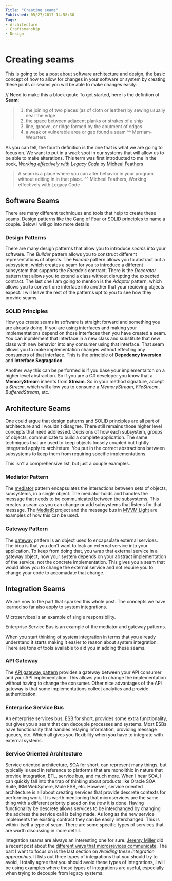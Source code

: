 ```yaml
---
Title: "Creating seams"
Published: 05/27/2017 14:58:30
Tags: 
- Architecture
- Craftsmanship
- Design
---
```

# Creating seams

This is going to be a post about software architecture and design, the basic concept of how to allow for changes in your software or system by creating these joints or seams you will be able to make changes easily.

// Need to make this a block qoute
To get started, here is the defintion of **Seam**:

> 1. the joining of two pieces (as of cloth or leather) by sewing usually near the edge
> 2. the space between adjacent planks or strakes of a ship
> 3. line, groove, or ridge formed by the abutment of edges
> 4. a weak or vulnerable area or gap found a seam
> ^^ Merriam-Websters

As you can tell, the fourth definition is the one that is what we are going to focus on. We want to put in a *weak* spot in our systems that will allow us to be able to make alterations. This term was first introducted to me in the book, [*Working effectively with Legacy Code*](http://amzn.to/2s8cQhZ) by [Micheal Feathers](https://twitter.com/mfeathers)

> A seam is a place where you can alter behavior in your program without editing in in that place.
> ^^ Micheal Feathers, Working effectively with Legacy Code

## Software Seams

There are many different techniques and tools that help to create these seams. Design patterns like the [Gang of Four](http://amzn.to/2qvPC58) or [SOLID](https://goo.gl/8cfmsN) principles to name a couple. Below I will go into more details

### Design Patterns

There are many design patterns that allow you to introduce *seams* into your software. The *Builder* pattern allows you to construct different representations of objects. The *Facade* pattern allows you to abstract out a subsystem, which creates a seam for you to introduce a different subsystem that supports the *Facade's* contract. There is the *Decorator* pattern that allows you to extend a class without disrupting the expected contract. The last one I am going to mention is the *Adaptor* pattern, which allows you to convert one interface into another that your recieving objects expect. I will leave the rest of the patterns upt to you to see how they provide seams.

### SOLID Principles

How you create seams in software is straight forward and something you are already doing.  If you are using interfaces and making your implementations depend on those interfaces then you have created a seam. You can inpmlement that interface in a new class and substitute that new class with new behavior into any consumer using that interface. That seam allows you to make implementation changes without effecting any consumers of that interface. This is the principle of **Depedency Inversion** and **Interface Segragation**. 

Another way this can be performed is if you base your implementaiton on a higher level abstraction. So if you are a C# developer you know that a **MemoryStream** inherits from **Stream**. So in your method signature, accept a *Stream*, which will allow you to consume a *MemoryStream*, *FileStream*, *BufferedStream*, etc.

## Architecture Seams

One could argue that design patterns and SOLID principles are all part of architecture and I wouldn't disagree. There still remains those higher level concepts that need addressed. Decisions of how each subsystem, groups of objects, communicate to build a complete application. The same techniques that are used to keep objects loosely coupled but tightly integrated apply to architeture. You put in the correct abstractions between subsystems to keep them from requiring specific implementations. 

This isn't a comprehensive list, but just a couple examples.

### Mediator Pattern

The [mediator](https://en.wikipedia.org/wiki/Mediator_pattern) pattern encapsulates the interactions between sets of objects, subsystems, in a single object.  The mediator holds and handles the message that needs to be communicated between the subsystems. This creates a seam as you can change or add subsystems that listens for that message. The [MediatR](https://github.com/jbogard/MediatR) project and the message bus in [MVVM Light](http://www.mvvmlight.net/) are examples of how this can be used.

### Gateway Pattern

The [gateway](https://www.martinfowler.com/eaaCatalog/gateway.html) pattern is an object used to encapsulate external services. The idea is that you don't want to leak an external service into your application. To keep from doing that, you wrap that external service in a gateway object, now your system depends on your abstract implementation of the service, not the concrete implementation. This gives you a seam that would allow you to change the external service and not require you to change your code to accomadate that change.

## Integration Seams

We are now to the part that sparked this whole post. The concepts we have learned so far also apply to system integrations. 

Microservices is an example of single responsibility. 

Enterprise Service Bus is an example of the mediator and gateway patterns.

When you start thinking of system integration in terms that you already understand it starts making it easier to reason about system integration. There are tons of tools available to aid you in adding these seams.

### API Gateway

The [API gateway pattern](http://microservices.io/patterns/apigateway.html) provides a gateway between your API consumer and your API implementation. This allows you to change the implementation without having to change the consumer. Other nice advantages of the API gateway is that some implementations collect analytics and provide authentication.

### Enterprise Service Bus

An enterprise services bus, ESB for short, provides some extra functionality, but gives you a seam that can decouple processes and systems. Most ESBs have functionality that handles relaying information, providing message queues, etc. Which all gives you flexibility when you have to integrate with external systems.

### Service Oriented Architecture

Service oriented architecture, SOA for short, can represent many things, but typically is used in reference to platforms that are monolithic in nature that provide integration, ETL, service bus, and much more. When I hear SOA, I can quickly fall into the trap of thinking about products like Oracle SOA Suite, IBM WebSphere, Mule ESB, etc. However, service oriented architecture is all about creating services that provide descrete contexts for performing work. It is worth mentioning that microservices are the same thing with a different priority placed on the *how* it is done. Having functionality be descrete allows services to be interchanged by changing the address the service call is being made. As long as the new service implements the existing contract they can be easily interchanged. This is within itself a type of seam. There are some specific types of services that are worth discussing in more detail.

Integration seams are always an interesting one for sure. [Jeremy Miller](https://jeremydmiller.com) did a recent post about the [different ways that microsrevices communicate](https://jeremydmiller.com/2017/05/24/how-should-microservices-communicate/). The part I want to focus on is the last section on *Avoiding these integration approaches*. It lists out three types of integrations that you should try to avoid, I totally agree that you should avoid these types of integrations, I will be using examples where these types of integrations are useful, especially when trying to decouple from legacy systems.


